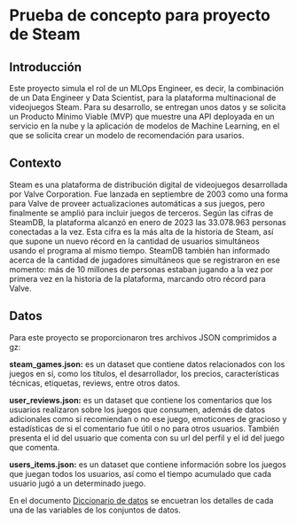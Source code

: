 # Prueba de concepto para proyecto de Steam
## Introducción
Este proyecto simula el rol de un MLOps Engineer, es decir, la combinación de un Data Engineer y Data Scientist, para la plataforma multinacional de videojuegos Steam. Para su desarrollo, se entregan unos datos y se solicita un Producto Mínimo Viable (MVP) que muestre una API deployada en un servicio en la nube y la aplicación de modelos de Machine Learning, en el que se solicita crear un modelo de recomendación para usarios.

## Contexto
Steam es una plataforma de distribución digital de videojuegos desarrollada por Valve Corporation. Fue lanzada en septiembre de 2003 como una forma para Valve de proveer actualizaciones automáticas a sus juegos, pero finalmente se amplió para incluir juegos de terceros. Según las cifras de SteamDB, la plataforma alcanzó en enero de 2023 las 33.078.963 personas conectadas a la vez. Esta cifra es la más alta de la historia de Steam, así que supone un nuevo récord en la cantidad de usuarios simultáneos usando el programa al mismo tiempo. SteamDB también han informado acerca de la cantidad de jugadores simultáneos que se registraron en ese momento: más de 10 millones de personas estaban jugando a la vez por primera vez en la historia de la plataforma, marcando otro récord para Valve.

## Datos
Para este proyecto se proporcionaron tres archivos JSON comprimidos a gz:

**steam_games.json:** es un dataset que contiene datos relacionados con los juegos en sí, como los títulos, el desarrollador, los precios, características técnicas, etiquetas, reviews, entre otros datos.

**user_reviews.json:** es un dataset que contiene los comentarios que los usuarios realizaron sobre los juegos que consumen, además de datos adicionales como si recomiendan o no ese juego, emoticones de gracioso y estadísticas de si el comentario fue útil o no para otros usuarios. También presenta el id del usuario que comenta con su url del perfil y el id del juego que comenta.

**users_items.json:** es un dataset que contiene información sobre los juegos que juegan todos los usuarios, así como el tiempo acumulado que cada usuario jugó a un determinado juego.

En el documento [Diccionario de datos](Diccionario_de_datos.md) se encuetran los detalles de cada una de las variables de los conjuntos de datos.


